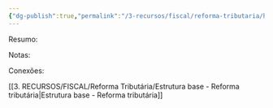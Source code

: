 ```yaml
---
{"dg-publish":true,"permalink":"/3-recursos/fiscal/reforma-tributaria/hipoteses-de-incidencia-nao-incidencia-imunidade-e-isencao/","dgPassFrontmatter":true,"created":"2025-08-21T23:47:04.222-03:00","updated":"2025-08-22T00:00:22.773-03:00"}
---
```


Resumo:

Notas:


Conexões:


[[3. RECURSOS/FISCAL/Reforma Tributária/Estrutura base - Reforma tributária\|Estrutura base - Reforma tributária]]